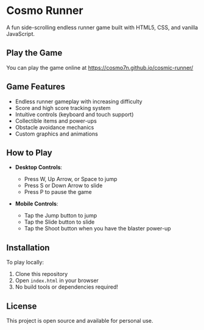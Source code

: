 # Cosmo Runner

A fun side-scrolling endless runner game built with HTML5, CSS, and vanilla JavaScript.

## Play the Game

You can play the game online at https://cosmo7n.github.io/cosmic-runner/

## Game Features

- Endless runner gameplay with increasing difficulty
- Score and high score tracking system
- Intuitive controls (keyboard and touch support)
- Collectible items and power-ups
- Obstacle avoidance mechanics
- Custom graphics and animations

## How to Play

- **Desktop Controls**: 
  - Press W, Up Arrow, or Space to jump
  - Press S or Down Arrow to slide
  - Press P to pause the game

- **Mobile Controls**:
  - Tap the Jump button to jump
  - Tap the Slide button to slide
  - Tap the Shoot button when you have the blaster power-up

## Installation

To play locally:
1. Clone this repository
2. Open `index.html` in your browser
3. No build tools or dependencies required!

## License

This project is open source and available for personal use. 
